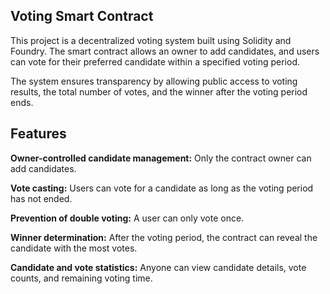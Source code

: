 ## Voting Smart Contract

This project is a decentralized voting system built using Solidity and Foundry. The smart contract allows an owner to add candidates, and users can vote for their preferred candidate within a specified voting period. 

The system ensures transparency by allowing public access to voting results, the total number of votes, and the winner after the voting period ends.



## Features

**Owner-controlled candidate management:** Only the contract owner can add candidates.

**Vote casting:** Users can vote for a candidate as long as the voting period has not ended.

**Prevention of double voting:** A user can only vote once.

**Winner determination:** After the voting period, the contract can reveal the candidate with the most votes.

**Candidate and vote statistics:** Anyone can view candidate details, vote counts, and remaining voting time.